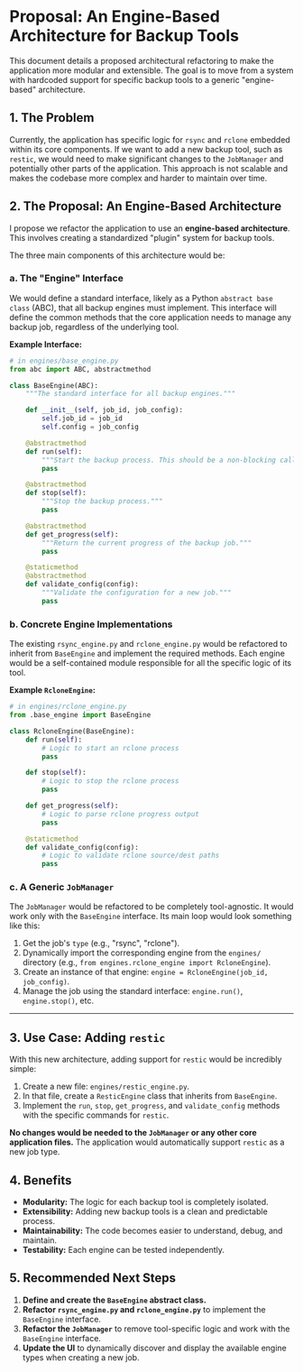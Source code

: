 # Proposal: An Engine-Based Architecture for Backup Tools

This document details a proposed architectural refactoring to make the application more modular and extensible. The goal is to move from a system with hardcoded support for specific backup tools to a generic "engine-based" architecture.

## 1. The Problem

Currently, the application has specific logic for `rsync` and `rclone` embedded within its core components. If we want to add a new backup tool, such as `restic`, we would need to make significant changes to the `JobManager` and potentially other parts of the application. This approach is not scalable and makes the codebase more complex and harder to maintain over time.

## 2. The Proposal: An Engine-Based Architecture

I propose we refactor the application to use an **engine-based architecture**. This involves creating a standardized "plugin" system for backup tools.

The three main components of this architecture would be:

### a. The "Engine" Interface

We would define a standard interface, likely as a Python `abstract base class` (ABC), that all backup engines must implement. This interface will define the common methods that the core application needs to manage any backup job, regardless of the underlying tool.

**Example Interface:**

```python
# in engines/base_engine.py
from abc import ABC, abstractmethod

class BaseEngine(ABC):
    """The standard interface for all backup engines."""

    def __init__(self, job_id, job_config):
        self.job_id = job_id
        self.config = job_config

    @abstractmethod
    def run(self):
        """Start the backup process. This should be a non-blocking call."""
        pass

    @abstractmethod
    def stop(self):
        """Stop the backup process."""
        pass

    @abstractmethod
    def get_progress(self):
        """Return the current progress of the backup job."""
        pass

    @staticmethod
    @abstractmethod
    def validate_config(config):
        """Validate the configuration for a new job."""
        pass
```

### b. Concrete Engine Implementations

The existing `rsync_engine.py` and `rclone_engine.py` would be refactored to inherit from `BaseEngine` and implement the required methods. Each engine would be a self-contained module responsible for all the specific logic of its tool.

**Example `RcloneEngine`:**

```python
# in engines/rclone_engine.py
from .base_engine import BaseEngine

class RcloneEngine(BaseEngine):
    def run(self):
        # Logic to start an rclone process
        pass

    def stop(self):
        # Logic to stop the rclone process
        pass

    def get_progress(self):
        # Logic to parse rclone progress output
        pass

    @staticmethod
    def validate_config(config):
        # Logic to validate rclone source/dest paths
        pass
```

### c. A Generic `JobManager`

The `JobManager` would be refactored to be completely tool-agnostic. It would work only with the `BaseEngine` interface. Its main loop would look something like this:

1.  Get the job's `type` (e.g., "rsync", "rclone").
2.  Dynamically import the corresponding engine from the `engines/` directory (e.g., `from engines.rclone_engine import RcloneEngine`).
3.  Create an instance of that engine: `engine = RcloneEngine(job_id, job_config)`.
4.  Manage the job using the standard interface: `engine.run()`, `engine.stop()`, etc.

---

## 3. Use Case: Adding `restic`

With this new architecture, adding support for `restic` would be incredibly simple:

1.  Create a new file: `engines/restic_engine.py`.
2.  In that file, create a `ResticEngine` class that inherits from `BaseEngine`.
3.  Implement the `run`, `stop`, `get_progress`, and `validate_config` methods with the specific commands for `restic`.

**No changes would be needed to the `JobManager` or any other core application files.** The application would automatically support `restic` as a new job type.

## 4. Benefits

*   **Modularity:** The logic for each backup tool is completely isolated.
*   **Extensibility:** Adding new backup tools is a clean and predictable process.
*   **Maintainability:** The code becomes easier to understand, debug, and maintain.
*   **Testability:** Each engine can be tested independently.

## 5. Recommended Next Steps

1.  **Define and create the `BaseEngine` abstract class.**
2.  **Refactor `rsync_engine.py` and `rclone_engine.py`** to implement the `BaseEngine` interface.
3.  **Refactor the `JobManager`** to remove tool-specific logic and work with the `BaseEngine` interface.
4.  **Update the UI** to dynamically discover and display the available engine types when creating a new job.

